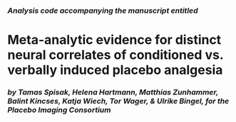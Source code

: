 ### *Analysis code accompanying the manuscript entitled*

# Meta-analytic evidence for distinct neural correlates of conditioned vs. verbally induced placebo analgesia
### *by Tamas Spisak, Helena Hartmann, Matthias Zunhammer, Balint Kincses, Katja Wiech, Tor Wager, & Ulrike Bingel, for the Placebo Imaging Consortium*
